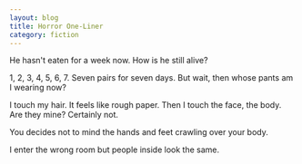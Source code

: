 ```yaml
---
layout: blog
title: Horror One-Liner
category: fiction
---
```


He hasn't eaten for a week now. How is he still alive?

1, 2, 3, 4, 5, 6, 7. Seven pairs for seven days. But wait, then whose pants am I wearing now?

I touch my hair. It feels like rough paper. Then I touch the face, the body. Are they mine? Certainly not.

You decides not to mind the hands and feet crawling over your body.

I enter the wrong room but people inside look the same.
